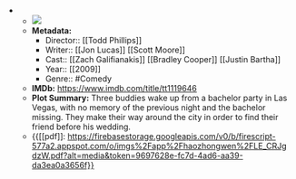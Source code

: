 - 
    - ![](https://m.media-amazon.com/images/M/MV5BNGQwZjg5YmYtY2VkNC00NzliLTljYTctNzI5NmU3MjE2ODQzXkEyXkFqcGdeQXVyNzkwMjQ5NzM@._V1_SX300.jpg)  
    - **Metadata:**
        - Director:: [[Todd Phillips]]
        - Writer:: [[Jon Lucas]] [[Scott Moore]]
        - Cast:: [[Zach Galifianakis]] [[Bradley Cooper]] [[Justin Bartha]]
        - Year:: [[2009]]
        - Genre:: #Comedy
    - **IMDb:** https://www.imdb.com/title/tt1119646
    - **Plot Summary:** Three buddies wake up from a bachelor party in Las Vegas, with no memory of the previous night and the bachelor missing. They make their way around the city in order to find their friend before his wedding.
    - {{[[pdf]]: https://firebasestorage.googleapis.com/v0/b/firescript-577a2.appspot.com/o/imgs%2Fapp%2Fhaozhongwen%2FLE_CRJgdzW.pdf?alt=media&token=9697628e-fc7d-4ad6-aa39-da3ea0a3656f}}
